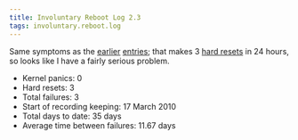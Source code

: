 ```yaml
---
title: Involuntary Reboot Log 2.3
tags: involuntary.reboot.log
---
```


Same symptoms as the [earlier](/blog/involuntary-reboot-log-2.1) [entries](/blog/involuntary-reboot-log-2.2); that makes 3 [hard resets](/wiki/hard_resets) in 24 hours, so looks like I have a fairly serious problem.

-   Kernel panics: 0
-   Hard resets: 3
-   Total failures: 3
-   Start of recording keeping: 17 March 2010
-   Total days to date: 35 days
-   Average time between failures: 11.67 days


